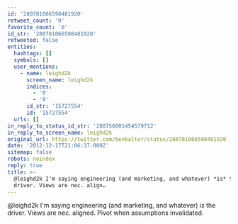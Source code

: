 ```yaml
---
id: '280781066598481920'
retweet_count: '0'
favorite_count: '0'
id_str: '280781066598481920'
retweeted: false
entities:
  hashtags: []
  symbols: []
  user_mentions:
    - name: leighd2k
      screen_name: leighd2k
      indices:
        - '0'
        - '9'
      id_str: '15727554'
      id: '15727554'
  urls: []
in_reply_to_status_id_str: '280756001454579712'
in_reply_to_screen_name: leighd2k
original_url: https://twitter.com/benbalter/status/280781066598481920
date: '2012-12-17T21:06:37.000Z'
sitemap: false
robots: noindex
reply: true
title: >-
  @leighd2k I'm saying engineering (and marketing, and whatever) *is* the
  driver. Views are nec. align…
---
```


@leighd2k I'm saying engineering (and marketing, and whatever) *is* the driver. Views are nec. aligned. Pivot when assumptions invalidated.